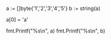 a := []byte{'1','2','3','4','5'}
b := string(a)

a[0] = 'a' 

fmt.Printf("%s\n", a)
fmt.Printf("%s\n", b)
